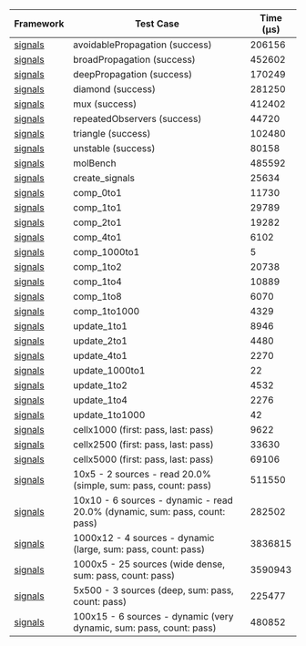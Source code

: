 | Framework | Test Case | Time (μs) |
| --- | --- | --- |
| [signals](https://github.com/rodydavis/signals.dart) | avoidablePropagation (success) | 206156 |
| [signals](https://github.com/rodydavis/signals.dart) | broadPropagation (success) | 452602 |
| [signals](https://github.com/rodydavis/signals.dart) | deepPropagation (success) | 170249 |
| [signals](https://github.com/rodydavis/signals.dart) | diamond (success) | 281250 |
| [signals](https://github.com/rodydavis/signals.dart) | mux (success) | 412402 |
| [signals](https://github.com/rodydavis/signals.dart) | repeatedObservers (success) | 44720 |
| [signals](https://github.com/rodydavis/signals.dart) | triangle (success) | 102480 |
| [signals](https://github.com/rodydavis/signals.dart) | unstable (success) | 80158 |
| [signals](https://github.com/rodydavis/signals.dart) | molBench | 485592 |
| [signals](https://github.com/rodydavis/signals.dart) | create_signals | 25634 |
| [signals](https://github.com/rodydavis/signals.dart) | comp_0to1 | 11730 |
| [signals](https://github.com/rodydavis/signals.dart) | comp_1to1 | 29789 |
| [signals](https://github.com/rodydavis/signals.dart) | comp_2to1 | 19282 |
| [signals](https://github.com/rodydavis/signals.dart) | comp_4to1 | 6102 |
| [signals](https://github.com/rodydavis/signals.dart) | comp_1000to1 | 5 |
| [signals](https://github.com/rodydavis/signals.dart) | comp_1to2 | 20738 |
| [signals](https://github.com/rodydavis/signals.dart) | comp_1to4 | 10889 |
| [signals](https://github.com/rodydavis/signals.dart) | comp_1to8 | 6070 |
| [signals](https://github.com/rodydavis/signals.dart) | comp_1to1000 | 4329 |
| [signals](https://github.com/rodydavis/signals.dart) | update_1to1 | 8946 |
| [signals](https://github.com/rodydavis/signals.dart) | update_2to1 | 4480 |
| [signals](https://github.com/rodydavis/signals.dart) | update_4to1 | 2270 |
| [signals](https://github.com/rodydavis/signals.dart) | update_1000to1 | 22 |
| [signals](https://github.com/rodydavis/signals.dart) | update_1to2 | 4532 |
| [signals](https://github.com/rodydavis/signals.dart) | update_1to4 | 2276 |
| [signals](https://github.com/rodydavis/signals.dart) | update_1to1000 | 42 |
| [signals](https://github.com/rodydavis/signals.dart) | cellx1000 (first: pass, last: pass) | 9622 |
| [signals](https://github.com/rodydavis/signals.dart) | cellx2500 (first: pass, last: pass) | 33630 |
| [signals](https://github.com/rodydavis/signals.dart) | cellx5000 (first: pass, last: pass) | 69106 |
| [signals](https://github.com/rodydavis/signals.dart) | 10x5 - 2 sources - read 20.0% (simple, sum: pass, count: pass) | 511550 |
| [signals](https://github.com/rodydavis/signals.dart) | 10x10 - 6 sources - dynamic - read 20.0% (dynamic, sum: pass, count: pass) | 282502 |
| [signals](https://github.com/rodydavis/signals.dart) | 1000x12 - 4 sources - dynamic (large, sum: pass, count: pass) | 3836815 |
| [signals](https://github.com/rodydavis/signals.dart) | 1000x5 - 25 sources (wide dense, sum: pass, count: pass) | 3590943 |
| [signals](https://github.com/rodydavis/signals.dart) | 5x500 - 3 sources (deep, sum: pass, count: pass) | 225477 |
| [signals](https://github.com/rodydavis/signals.dart) | 100x15 - 6 sources - dynamic (very dynamic, sum: pass, count: pass) | 480852 |
